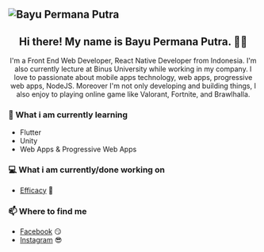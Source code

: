## ![Bayu Permana Putra](https://scontent.fjog3-1.fna.fbcdn.net/v/t1.0-9/66841586_2955719087985897_4823264327995752448_n.jpg?_nc_cat=107&_nc_sid=8bfeb9&_nc_eui2=AeEVzTdURn3FTP-oI49GQMMvNaZFn5PC9aU1pkWfk8L1pQhVbjra_auCFK7HKfRbi9ace1hJFwPxocIH0Ep2Uh_J&_nc_ohc=M3fGo8PP45sAX-kKL5n&_nc_ht=scontent.fjog3-1.fna&oh=4306c9e91048d82937c647ac33d93ebf&oe=5F50F74D)

<h2 align="center">Hi there! My name is Bayu Permana Putra. 👋🤓</h2>
<p style="text-align: center;">I'm a Front End Web Developer, React Native Developer from Indonesia. I'm also currently lecture at Binus University while working in my company. I love to passionate about mobile apps technology, web apps, progressive web apps, NodeJS. Moreover I'm not only developing and building things, I also enjoy to playing online game like Valorant, Fortnite, and Brawlhalla.</p>

### 📖 What i am currently learning

- Flutter
- Unity
- Web Apps & Progressive Web Apps

### 💻 What i am currently/done working on

- [Efficacy](https://efficacy.now.sh/) 🚀

### 📫 Where to find me

- [Facebook](https://facebook.com/bayu.permanaputra.94/) 😏
- [Instagram](https://instagram.com/babaiyu/) 😎
